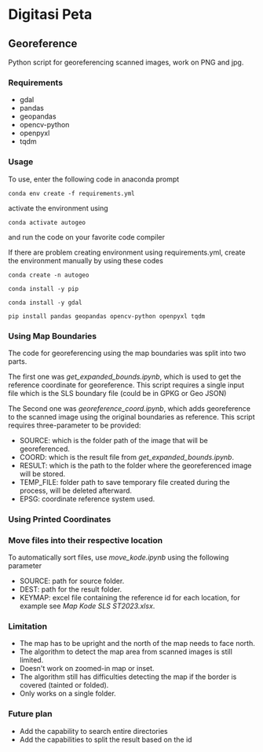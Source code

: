 # Digitasi Peta 

## Georeference 

Python script for georeferencing scanned images, work on PNG and jpg.   

### Requirements 

- gdal 
- pandas 
- geopandas
- opencv-python
- openpyxl
- tqdm 

### Usage

To use, enter the following code in anaconda prompt

```
conda env create -f requirements.yml
```

activate the environment using

```
conda activate autogeo
```

and run the code on your favorite code compiler

If there are problem creating environment using requirements.yml, create the environment manually by using these codes

```
conda create -n autogeo

conda install -y pip

conda install -y gdal

pip install pandas geopandas opencv-python openpyxl tqdm

```

### Using Map Boundaries 

The code for georeferencing using the map boundaries was split into two parts. 

The first one was *get_expanded_bounds.ipynb*, which is used to get the reference coordinate for georeference. This script requires a single input file which is the SLS boundary file (could be in GPKG or Geo JSON) 

The Second one was *georeference_coord.ipynb*, which adds georeference to the scanned image using the original boundaries as reference. This script requires three-parameter to be provided: 

- SOURCE: which is the folder path of the image that will be georeferenced. 
- COORD: which is the result file from *get_expanded_bounds.ipynb*. 
- RESULT: which is the path to the folder where the georeferenced image will be stored.
- TEMP_FILE: folder path to save temporary file created during the process, will be deleted afterward.
- EPSG: coordinate reference system used.

### Using Printed Coordinates 

### Move files into their respective location

To automatically sort files, use *move_kode.ipynb* using the following parameter

- SOURCE: path for source folder.
- DEST: path for the result folder.
- KEYMAP: excel file containing the reference id for each location, for example see *Map Kode SLS ST2023.xlsx*.

### Limitation 
  
- The map has to be upright and the north of the map needs to face north.
- The algorithm to detect the map area from scanned images is still limited. 
- Doesn't work on zoomed-in map or inset. 
- The algorithm still has difficulties detecting the map if the border is covered (tainted or folded). 
- Only works on a single folder.

### Future plan 

- Add the capability to search entire directories 
- Add the capabilities to split the result based on the id 
